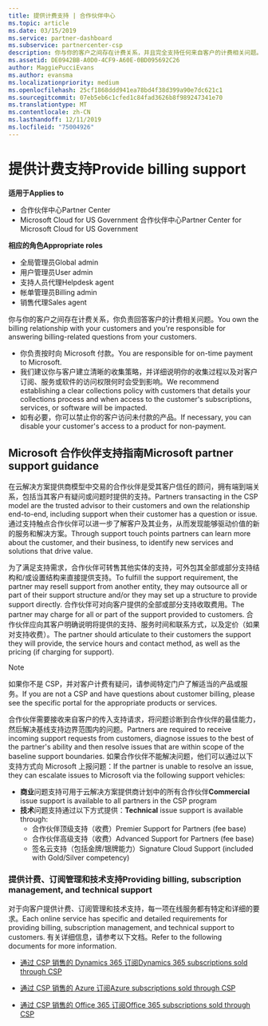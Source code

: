 ```yaml
---
title: 提供计费支持 | 合作伙伴中心
ms.topic: article
ms.date: 03/15/2019
ms.service: partner-dashboard
ms.subservice: partnercenter-csp
description: 你与你的客户之间存在计费关系，并且完全支持任何来自客户的计费相关问题。
ms.assetid: DE0942BB-A0D0-4CF9-A60E-0BD095692C26
author: MaggiePucciEvans
ms.author: evansma
ms.localizationpriority: medium
ms.openlocfilehash: 25cf1868ddd941ea78bd4f38d399a90e7dc621c1
ms.sourcegitcommit: 07eb5eb6c1cfed1c84fad3626b8f989247341e70
ms.translationtype: MT
ms.contentlocale: zh-CN
ms.lasthandoff: 12/11/2019
ms.locfileid: "75004926"
---
```

# <a name="provide-billing-support"></a><span data-ttu-id="08142-103">提供计费支持</span><span class="sxs-lookup"><span data-stu-id="08142-103">Provide billing support</span></span>

<span data-ttu-id="08142-104">**适用于**</span><span class="sxs-lookup"><span data-stu-id="08142-104">**Applies to**</span></span>

-  <span data-ttu-id="08142-105">合作伙伴中心</span><span class="sxs-lookup"><span data-stu-id="08142-105">Partner Center</span></span>
-  <span data-ttu-id="08142-106">Microsoft Cloud for US Government 合作伙伴中心</span><span class="sxs-lookup"><span data-stu-id="08142-106">Partner Center for Microsoft Cloud for US Government</span></span>

<span data-ttu-id="08142-107">**相应的角色**</span><span class="sxs-lookup"><span data-stu-id="08142-107">**Appropriate roles**</span></span>
-   <span data-ttu-id="08142-108">全局管理员</span><span class="sxs-lookup"><span data-stu-id="08142-108">Global admin</span></span>
-   <span data-ttu-id="08142-109">用户管理员</span><span class="sxs-lookup"><span data-stu-id="08142-109">User admin</span></span>
-   <span data-ttu-id="08142-110">支持人员代理</span><span class="sxs-lookup"><span data-stu-id="08142-110">Helpdesk agent</span></span>
-   <span data-ttu-id="08142-111">帐单管理员</span><span class="sxs-lookup"><span data-stu-id="08142-111">Billing admin</span></span>
-   <span data-ttu-id="08142-112">销售代理</span><span class="sxs-lookup"><span data-stu-id="08142-112">Sales agent</span></span>

<span data-ttu-id="08142-113">你与你的客户之间存在计费关系，你负责回答客户的计费相关问题。</span><span class="sxs-lookup"><span data-stu-id="08142-113">You own the billing relationship with your customers and you're responsible for answering billing-related questions from your customers.</span></span>

-   <span data-ttu-id="08142-114">你负责按时向 Microsoft 付款。</span><span class="sxs-lookup"><span data-stu-id="08142-114">You are responsible for on-time payment to Microsoft.</span></span>
-   <span data-ttu-id="08142-115">我们建议你与客户建立清晰的收集策略，并详细说明你的收集过程以及对客户订阅、服务或软件的访问权限何时会受到影响。</span><span class="sxs-lookup"><span data-stu-id="08142-115">We recommend establishing a clear collections policy with customers that details your collections process and when access to the customer's subscriptions, services, or software will be impacted.</span></span>
-   <span data-ttu-id="08142-116">如有必要，你可以禁止你的客户访问未付款的产品。</span><span class="sxs-lookup"><span data-stu-id="08142-116">If necessary, you can disable your customer's access to a product for non-payment.</span></span>

## <a name="microsoft-partner-support-guidance"></a><span data-ttu-id="08142-117">Microsoft 合作伙伴支持指南</span><span class="sxs-lookup"><span data-stu-id="08142-117">Microsoft partner support guidance</span></span>

<span data-ttu-id="08142-118">在云解决方案提供商模型中交易的合作伙伴是受其客户信任的顾问，拥有端到端关系，包括当其客户有疑问或问题时提供的支持。</span><span class="sxs-lookup"><span data-stu-id="08142-118">Partners transacting in the CSP model are the trusted advisor to their customers and own the relationship end-to-end, including support when their customer has a question or issue.</span></span> <span data-ttu-id="08142-119">通过支持触点合作伙伴可以进一步了解客户及其业务，从而发现能够驱动价值的新的服务和解决方案。</span><span class="sxs-lookup"><span data-stu-id="08142-119">Through support touch points partners can learn more about the customer, and their business, to identify new services and solutions that drive value.</span></span>

<span data-ttu-id="08142-120">为了满足支持需求，合作伙伴可转售其他实体的支持，可外包其全部或部分支持结构和/或设置结构来直接提供支持。</span><span class="sxs-lookup"><span data-stu-id="08142-120">To fulfill the support requirement, the partner may resell support from another entity, they may outsource all or part of their support structure and/or they may set up a structure to provide support directly.</span></span>  <span data-ttu-id="08142-121">合作伙伴可对向客户提供的全部或部分支持收取费用。</span><span class="sxs-lookup"><span data-stu-id="08142-121">The partner may charge for all or part of the support provided to customers.</span></span> <span data-ttu-id="08142-122">合作伙伴应向其客户明确说明将提供的支持、服务时间和联系方式，以及定价（如果对支持收费）。</span><span class="sxs-lookup"><span data-stu-id="08142-122">The partner should articulate to their customers the support they will provide, the service hours and contact method, as well as the pricing (if charging for support).</span></span> 

>[!Note]
><span data-ttu-id="08142-123">如果你不是 CSP，并对客户计费有疑问，请参阅特定门户了解适当的产品或服务。</span><span class="sxs-lookup"><span data-stu-id="08142-123">If you are not a CSP and have questions about customer billing, please see the specific portal for the appropriate products or services.</span></span>

<span data-ttu-id="08142-124">合作伙伴需要接收来自客户的传入支持请求，将问题诊断到合作伙伴的最佳能力，然后解决基线支持边界范围内的问题。</span><span class="sxs-lookup"><span data-stu-id="08142-124">Partners are required to receive incoming support requests from customers, diagnose issues to the best of the partner's ability and then resolve issues that are within scope of the baseline support boundaries.</span></span> <span data-ttu-id="08142-125">如果合作伙伴不能解决问题，他们可以通过以下支持方式向 Microsoft 上报问题：</span><span class="sxs-lookup"><span data-stu-id="08142-125">If the partner is unable to resolve an issue, they can escalate issues to Microsoft via the following support vehicles:</span></span>

- <span data-ttu-id="08142-126">**商业**问题支持可用于云解决方案提供商计划中的所有合作伙伴</span><span class="sxs-lookup"><span data-stu-id="08142-126">**Commercial** issue support is available to all partners in the CSP program</span></span>
-   <span data-ttu-id="08142-127">**技术**问题支持通过以下方式提供：</span><span class="sxs-lookup"><span data-stu-id="08142-127">**Technical** issue support is available through:</span></span>
    -   <span data-ttu-id="08142-128">合作伙伴顶级支持（收费）</span><span class="sxs-lookup"><span data-stu-id="08142-128">Premier Support for Partners (fee base)</span></span>
    -   <span data-ttu-id="08142-129">合作伙伴高级支持（收费）</span><span class="sxs-lookup"><span data-stu-id="08142-129">Advanced Support for Partners (fee base)</span></span>
    -   <span data-ttu-id="08142-130">签名云支持（包括金牌/银牌能力）</span><span class="sxs-lookup"><span data-stu-id="08142-130">Signature Cloud Support (included with Gold/Silver competency)</span></span>

### <a name="providing-billing-subscription-management-and-technical-support"></a><span data-ttu-id="08142-131">提供计费、订阅管理和技术支持</span><span class="sxs-lookup"><span data-stu-id="08142-131">Providing billing, subscription management, and technical support</span></span> 

<span data-ttu-id="08142-132">对于向客户提供计费、订阅管理和技术支持，每一项在线服务都有特定和详细的要求。</span><span class="sxs-lookup"><span data-stu-id="08142-132">Each online service has specific and detailed requirements for providing billing, subscription management, and technical support to customers.</span></span> <span data-ttu-id="08142-133">有关详细信息，请参考以下文档。</span><span class="sxs-lookup"><span data-stu-id="08142-133">Refer to the following documents for more information.</span></span>

-   [<span data-ttu-id="08142-134">通过 CSP 销售的 Dynamics 365 订阅</span><span class="sxs-lookup"><span data-stu-id="08142-134">Dynamics 365 subscriptions sold through CSP</span></span>](https://www.microsoftpartnercommunity.com/t5/CSP/Microsoft-Partner-Support-Guidance/m-p/5262#M30)

-   [<span data-ttu-id="08142-135">通过 CSP 销售的 Azure 订阅</span><span class="sxs-lookup"><span data-stu-id="08142-135">Azure subscriptions sold through CSP</span></span>](https://www.microsoftpartnercommunity.com/t5/CSP/Microsoft-Partner-Support-Guidance/m-p/5263#M31)

-   [<span data-ttu-id="08142-136">通过 CSP 销售的 Office 365 订阅</span><span class="sxs-lookup"><span data-stu-id="08142-136">Office 365 subscriptions sold through CSP</span></span>](https://www.microsoftpartnercommunity.com/t5/CSP/Microsoft-Partner-Support-Guidance/m-p/5264#M32)
 

